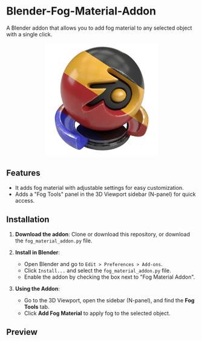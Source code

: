 # Blender-Fog-Material-Addon
A Blender addon that allows you to add fog material to any selected object with a single click.


<p align="center">
  <img src="Images/image.png" alt="Preview Image" width="300"/>
</p>

## Features
- It adds fog material with adjustable settings for easy customization.
- Adds a "Fog Tools" panel in the 3D Viewport sidebar (N-panel) for quick access.

## Installation
1. **Download the addon**: Clone or download this repository, or download the `fog_material_addon.py` file.
2. **Install in Blender**:
    - Open Blender and go to `Edit > Preferences > Add-ons`.
    - Click `Install...` and select the `fog_material_addon.py` file.
    - Enable the addon by checking the box next to "Fog Material Addon".

3. **Using the Addon**:
    - Go to the 3D Viewport, open the sidebar (N-panel), and find the **Fog Tools** tab.
    - Click **Add Fog Material** to apply fog to the selected object.

## Preview




